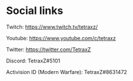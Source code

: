 # Social links

Twitch: https://www.twitch.tv/tetraxz/

Youtube: https://www.youtube.com/c/tetraxz

Twitter: https://twitter.com/TetraxZ

Discord: TetraxZ#5101

Activision ID (Modern Warfare): TetraxZ#8631472

